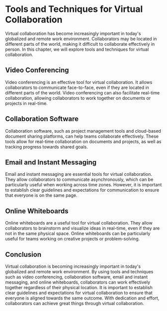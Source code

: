 Tools and Techniques for Virtual Collaboration
================================================================================

Virtual collaboration has become increasingly important in today's globalized and remote work environment. Collaborators may be located in different parts of the world, making it difficult to collaborate effectively in person. In this chapter, we will explore tools and techniques for virtual collaboration.

Video Conferencing
------------------

Video conferencing is an effective tool for virtual collaboration. It allows collaborators to communicate face-to-face, even if they are located in different parts of the world. Video conferencing can also facilitate real-time collaboration, allowing collaborators to work together on documents or projects in real-time.

Collaboration Software
----------------------

Collaboration software, such as project management tools and cloud-based document sharing platforms, can help teams collaborate effectively. These tools allow for real-time collaboration on documents and projects, as well as tracking progress towards shared goals.

Email and Instant Messaging
---------------------------

Email and instant messaging are essential tools for virtual collaboration. They allow collaborators to communicate asynchronously, which can be particularly useful when working across time zones. However, it is important to establish clear guidelines and expectations for communication to ensure that everyone is on the same page.

Online Whiteboards
------------------

Online whiteboards are a useful tool for virtual collaboration. They allow collaborators to brainstorm and visualize ideas in real-time, even if they are not in the same physical space. Online whiteboards can be particularly useful for teams working on creative projects or problem-solving.

Conclusion
----------

Virtual collaboration is becoming increasingly important in today's globalized and remote work environment. By using tools and techniques such as video conferencing, collaboration software, email and instant messaging, and online whiteboards, collaborators can work effectively together regardless of their physical location. It is important to establish clear guidelines and expectations for virtual collaboration to ensure that everyone is aligned towards the same outcome. With dedication and effort, collaborators can achieve great things through virtual collaboration.
